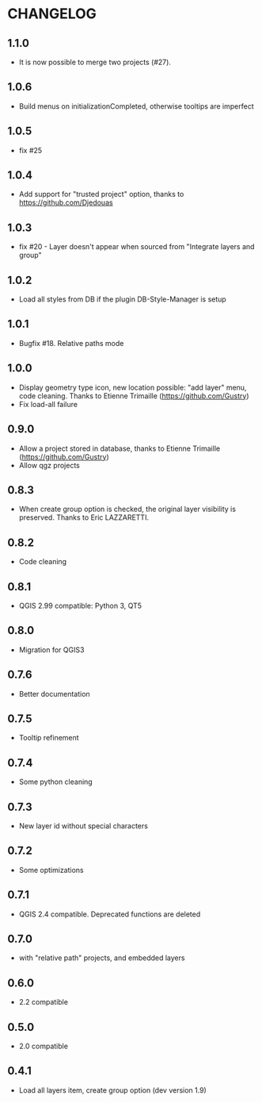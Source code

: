 # CHANGELOG

## 1.1.0

- It is now possible to merge two projects (#27).

## 1.0.6

- Build menus on initializationCompleted, otherwise tooltips are imperfect

## 1.0.5

- fix #25

## 1.0.4

- Add support for "trusted project" option, thanks to <https://github.com/Djedouas>

## 1.0.3

- fix #20 - Layer doesn't appear when sourced from "Integrate layers and group"

## 1.0.2

- Load all styles from DB if the plugin DB-Style-Manager is setup

## 1.0.1

- Bugfix #18. Relative paths mode

## 1.0.0

- Display geometry type icon, new location possible: "add layer" menu, code cleaning. Thanks to Etienne Trimaille (<https://github.com/Gustry>)
- Fix load-all failure

## 0.9.0

- Allow a project stored in database, thanks to Etienne Trimaille (<https://github.com/Gustry>)
- Allow qgz projects

## 0.8.3

- When create group option is checked, the original layer visibility is preserved. Thanks to Eric LAZZARETTI.

## 0.8.2

- Code cleaning

## 0.8.1

- QGIS 2.99 compatible: Python 3, QT5

## 0.8.0

- Migration for QGIS3

## 0.7.6

- Better documentation

## 0.7.5

- Tooltip refinement

## 0.7.4

- Some python cleaning

## 0.7.3

- New layer id without special characters

## 0.7.2

- Some optimizations

## 0.7.1

- QGIS 2.4 compatible. Deprecated functions are deleted

## 0.7.0

- with "relative path" projects, and embedded layers

## 0.6.0

- 2.2 compatible

## 0.5.0

- 2.0 compatible

## 0.4.1

- Load all layers item, create group option (dev version 1.9)
